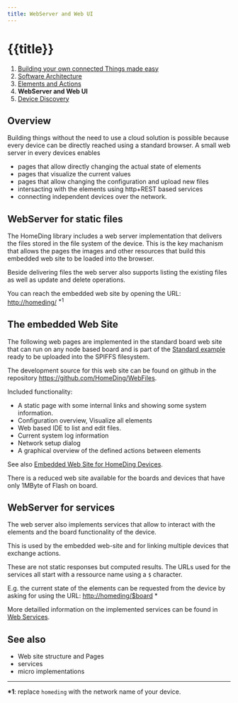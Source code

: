 ```yaml
---
title: WebServer and Web UI
---
```


# {{title}}

1. [Building your own connected Things made easy](/concepts/paper01.md)
2. [Software Architecture](/concepts/paper02.md)
3. [Elements and Actions](/concepts/paper03.md)
4. **WebServer and Web UI**
5. [Device Discovery](/concepts/paper05.md)


## Overview 

Building things without the need to use a cloud solution is possible because every device can be directly reached using a standard browser.
A small web server in every devices enables

* pages that allow directly changing the actual state of elements
* pages that visualize the current values
* pages that allow changing the configuration and upload new files
* intersacting with the elements using http+REST based services
* connecting independent devices over the network.


## WebServer for static files

The HomeDing library includes a web server implementation that delivers the files stored in the file system of the device.
This is the key machanism that allows the pages the images and other resources that build this embedded web site to be loaded into the browser.

Beside delivering files the web server also supports listing the existing files as well as update and delete operations.

You can reach the embedded web site by opening the URL: <http://homeding/> <sup>\*1</sup>


## The embedded Web Site

The following web pages are implemented in the standard board web site
that can run on any node based board and is part of the [Standard example](/examples/standard.md) ready to be uploaded into the SPIFFS filesystem.

The development source for this web site can be found on github in the repository <https://github.com/HomeDing/WebFiles>.

Included functionality:

* A static page with some internal links and showing some system information.
* Configuration overview, Visualize all elements
* Web based IDE to list and edit files.
* Current system log information
* Network setup dialog
* A graphical overview of the defined actions between elements 

See also
[Embedded Web Site for HomeDing Devices](/dev/website.md).

There is a reduced web site available for the boards and devices that have only 1MByte of Flash on board.


## WebServer for services

The web server also implements services that allow to interact with the elements and the board functionality of the device.

This is used by the embedded web-site and for linking multiple devices that exchange actions.

These are not static responses but computed results. The URLs used for the services all start with a ressource name using a `$` character.

E.g. the current state of the elements can be requested from the device by asking for using the URL: <http://homeding/$board> \*

More detailled information on the implemented services can be found in [Web Services](/dev/webservices.md).


## See also

* Web site structure and Pages
* services
* micro implementations

---

**\*1**: replace `homeding` with the network name of your device.